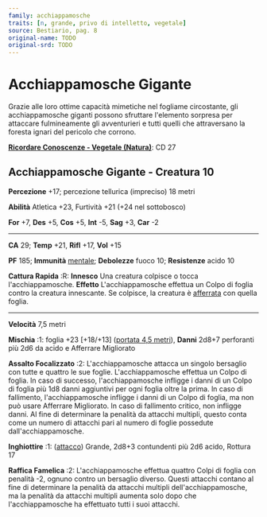 ```yaml
---
family: acchiappamosche
traits: [n, grande, privo di intelletto, vegetale]
source: Bestiario, pag. 8
original-name: TODO
original-srd: TODO
---
```


# Acchiappamosche Gigante

Grazie alle loro ottime capacità mimetiche nel fogliame circostante, gli
acchiappamosche giganti possono sfruttare l'elemento sorpresa per attaccare
fulmineamente gli avventurieri e tutti quelli che attraversano la foresta ignari
del pericolo che corrono.

**[Ricordare Conoscenze - Vegetale (Natura)](/azioni/abilita/ricordare-conoscenze)**:
CD 27

## Acchiappamosche Gigante - Creatura 10

**Percezione** +17; percezione tellurica (impreciso) 18 metri

**Abilità** Atletica +23, Furtività +21 (+24 nel sottobosco)

**For** +7, **Des** +5, **Cos** +5, **Int** -5, **Sag** +3, **Car** -2

---

**CA** 29; **Temp** +21, **Rifl** +17, **Vol** +15

**PF** 185; **Immunità** [mentale](/tratti/mentale); **Debolezze** fuoco 10;
**Resistenze** acido 10

**Cattura Rapida** :R: **Innesco** Una creatura colpisce o tocca
l'acchiappamosche. **Effetto** L'acchiappamosche effettua un Colpo di foglia
contro la creatura innescante. Se colpisce, la creatura è
[afferrata](/condizioni/afferrato) con quella foglia.

---

**Velocità** 7,5 metri

**Mischia** :1: foglia +23 \[+18/+13] ([portata 4,5 metri](/tratti/portata)),
**Danni** 2d8+7 perforanti più 2d6 da acido e Afferrare Migliorato

**Assalto Focalizzato** :2: L'acchiappamosche attacca un singolo bersaglio con
tutte e quattro le sue foglie. L'acchiappamosche effettua un Colpo di foglia. ln
caso di successo, l'acchiappamosche infligge i danni di un Colpo di foglia più
1d8 danni aggiuntivi per ogni foglia oltre la prima. ln caso di fallimento,
l'acchiappamosche infligge i danni di un Colpo di foglia, ma non può usare
Afferrare Migliorato. ln caso di fallimento critico, non infligge danni. Al fine
di determinare la penalità da attacchi multipli, questo conta come un numero di
attacchi pari al numero di foglie possedute dall'acchiappamosche.

**Inghiottire** :1: ([attacco](/tratti/attacco)) Grande, 2d8+3 contundenti più
2d6 acido, Rottura 17

**Raffica Famelica** :2: L'acchiappamosche effettua quattro Colpi di foglia con
penalità -2, ognuno contro un bersaglio diverso. Questi attacchi contano al fine
di determinare la penalità da attacchi multipli dell'acchiappamosche, ma la
penalità da attacchi multipli aumenta solo dopo che l'acchiappamosche ha
effettuato tutti i suoi attacchi.
